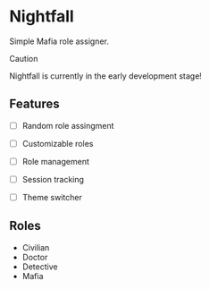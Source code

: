 # Nightfall

Simple Mafia role assigner.

>[!CAUTION]
>Nightfall is currently in the early development stage!

## Features
- [ ] Random role assingment
- [ ] Customizable roles
- [ ] Role management
- [ ] Session tracking
- [ ] Theme switcher


## Roles
- Civilian
- Doctor
- Detective
- Mafia
